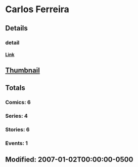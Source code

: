 # Carlos  Ferreira 
## Details
### detail
#### [Link](http://marvel.com/comics/creators/5036/carlos_ferreira?utm_campaign=apiRef&utm_source=225578a89fc76f3d20fbffda5d17a88d)
## [Thumbnail](http://i.annihil.us/u/prod/marvel/i/mg/b/40/image_not_available.jpg)
## Totals
### Comics: 6
### Series: 4
### Stories: 6
### Events: 1
## Modified: 2007-01-02T00:00:00-0500